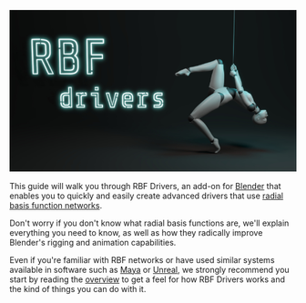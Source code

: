 
<p style="text-align:center"><img src="img/banner.jpg" alt="Banner"/></p>

This guide will walk you through RBF Drivers, an add-on for
<a href="https://www.blender.org" target="_blank">Blender</a>
that enables you to quickly and easily create advanced drivers that use 
<a href="https://en.wikipedia.org/wiki/Radial_basis_function_network">radial basis function networks</a>.

Don't worry if you don't know what radial basis functions are, we'll explain everything you need
to know, as well as how they radically improve Blender's rigging and animation capabilities.

Even if you're familiar with RBF networks or have used similar systems available in software such as
<a href="https://www.autodesk.com/products/maya/" target="_blank">Maya</a> or
<a href="https://www.unrealengine.com/" target="_blank">Unreal</a>, we strongly recommend you start
by reading the [overview](/user-guide/overview) to get a feel for how RBF Drivers works and the kind of things
you can do with it.
